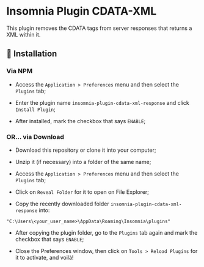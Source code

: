 # Insomnia Plugin CDATA-XML

This plugin removes the CDATA tags from server responses that returns a XML within it.

## 🚀 Installation

### Via NPM

- Access the `Application > Preferences` menu and then select the `Plugins` tab;

- Enter the plugin name `insomnia-plugin-cdata-xml-response` and click `Install Plugin`;

- After installed, mark the checkbox that says `ENABLE`;

### OR... via Download

- Download this repository or clone it into your computer;

- Unzip it (if necessary) into a folder of the same name;

- Access the `Application > Preferences` menu and then select the `Plugins` tab;

- Click on `Reveal Folder` for it to open  on File Explorer;

- Copy the recently downloaded folder `insomnia-plugin-cdata-xml-response` into:
~~~
"C:\Users\<your_user_name>\AppData\Roaming\Insomnia\plugins"
~~~

- After copying the plugin folder, go to the `Plugins` tab again and mark the checkbox that says `ENABLE`;

- Close the Preferences window, then click on `Tools > Reload Plugins` for it to activate, and voilà!
